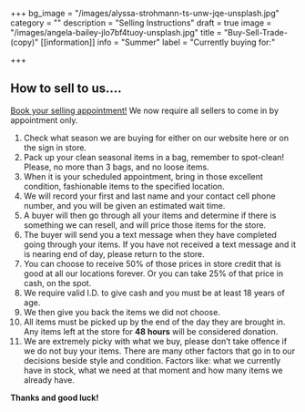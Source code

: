 +++
bg_image = "/images/alyssa-strohmann-ts-unw-jqe-unsplash.jpg"
category = ""
description = "Selling Instructions"
draft = true
image = "/images/angela-bailey-jlo7bf4tuoy-unsplash.jpg"
title = "Buy-Sell-Trade-(copy)"
[[information]]
info = "Summer"
label = "Currently buying for:"

+++
## How to sell to us....

[Book your selling appointment!](https://commonsort.appointedd.com/app/5ec2cad681e71f49064ada2f) We now require all sellers to come in by appointment only.

 1. Check what season we are buying for either on our website here or on the sign in store.
 2. Pack up your clean seasonal items in a bag, remember to spot-clean! Please, no more than 3 bags, and no loose items.
 3. When it is your scheduled appointment, bring in those excellent condition, fashionable items to the specified location.
 4. We will record your first and last name and your contact cell phone number, and you will be given an estimated wait time.
 5. A buyer will then go through all your items and determine if there is something we can resell, and will price those items for the store.
 6. The buyer will send you a text message when they have completed going through your items. If you have not received a text message and it is nearing end of day, please return to the store.
 7. You can choose to receive 50% of those prices in store credit that is good at all our locations forever. Or you can take 25% of that price in cash, on the spot.
 8. We require valid I.D. to give cash and you must be at least 18 years of age.
 9. We then give you back the items we did not choose.
10. All items must be picked up by the end of the day they are brought in.  
    Any items left at the store for **48 hours** will be considered donation.
11. We are extremely picky with what we buy, please don’t take offence if we do not buy your items. There are many other factors that go in to our decisions beside style and condition. Factors like: what we currently have in stock, what we need at that moment and how many items we already have.

**Thanks and good luck!**